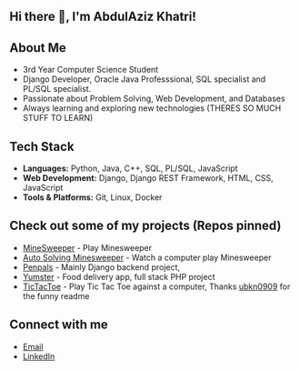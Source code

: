 ## Hi there 👋, I'm AbdulAziz Khatri!

## About Me
- 3rd Year Computer Science Student
- Django Developer, Oracle Java Professsional, SQL specialist and PL/SQL specialist.
- Passionate about Problem Solving, Web Development, and Databases
- Always learning and exploring new technologies (THERES SO MUCH STUFF TO LEARN)

## Tech Stack
- **Languages:** Python, Java, C++, SQL, PL/SQL, JavaScript
- **Web Development:** Django, Django REST Framework, HTML, CSS, JavaScript
- **Tools & Platforms:** Git, Linux, Docker

## Check out some of my projects (Repos pinned)
- [MineSweeper](https://abdulazizkh4tri.github.io/Minesweeper/minesweeper_aio.html) - Play Minesweeper
- [Auto Solving Minesweeper](https://abdulazizkh4tri.github.io/MinesweeperAI/all_in_one.html) - Watch a computer play Minesweeper
- [Penpals](https://github.com/AbdulAzizKh4tri/LetsHack) - Mainly Django backend project,
- [Yumster](https://github.com/AbdulAzizKh4tri/Yumster) - Food delivery app, full stack PHP project
- [TicTacToe](https://abdulazizkh4tri.github.io/TicTacToe/tictactoe.html) - Play Tic Tac Toe against a computer, Thanks [ubkn0909](https://github.com/ubkn0909) for the funny readme

## Connect with me
- [Email](mailto:abdulazizahk@gmail.com)
- [LinkedIn](https://www.linkedin.com/in/abdulazizkhatri/)
